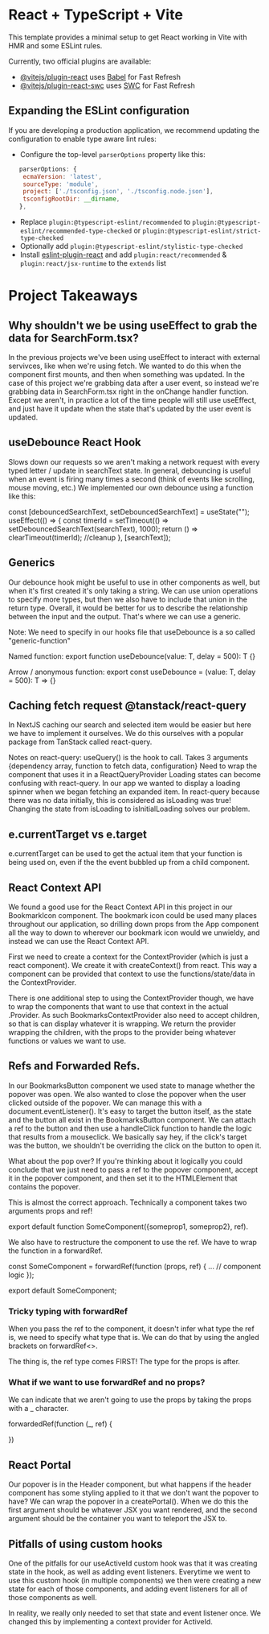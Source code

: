 # React + TypeScript + Vite

This template provides a minimal setup to get React working in Vite with HMR and some ESLint rules.

Currently, two official plugins are available:

- [@vitejs/plugin-react](https://github.com/vitejs/vite-plugin-react/blob/main/packages/plugin-react/README.md) uses [Babel](https://babeljs.io/) for Fast Refresh
- [@vitejs/plugin-react-swc](https://github.com/vitejs/vite-plugin-react-swc) uses [SWC](https://swc.rs/) for Fast Refresh

## Expanding the ESLint configuration

If you are developing a production application, we recommend updating the configuration to enable type aware lint rules:

- Configure the top-level `parserOptions` property like this:

```js
   parserOptions: {
    ecmaVersion: 'latest',
    sourceType: 'module',
    project: ['./tsconfig.json', './tsconfig.node.json'],
    tsconfigRootDir: __dirname,
   },
```

- Replace `plugin:@typescript-eslint/recommended` to `plugin:@typescript-eslint/recommended-type-checked` or `plugin:@typescript-eslint/strict-type-checked`
- Optionally add `plugin:@typescript-eslint/stylistic-type-checked`
- Install [eslint-plugin-react](https://github.com/jsx-eslint/eslint-plugin-react) and add `plugin:react/recommended` & `plugin:react/jsx-runtime` to the `extends` list

# Project Takeaways

## Why shouldn't we be using useEffect to grab the data for SearchForm.tsx?

In the previous projects we've been using useEffect to interact with external servivces, like when we're using fetch. We wanted to do this when the component first mounts, and then when something was updated. In the case of this project we're grabbing data after a user event, so instead we're grabbing data in SearchForm.tsx right in the onChange handler function. Except we aren't, in practice a lot of the time people will still use useEffect, and just have it update when the state that's updated by the user event is updated.

## useDebounce React Hook

Slows down our requests so we aren't making a network request with every typed letter / update in searchText state. In general, debouncing is useful when an event is firing many times a second (think of events like scrolling, mouse moving, etc.) We implemented our own debounce using a function like this:

const [debouncedSearchText, setDebouncedSearchText] = useState("");
useEffect(() => {
const timerId = setTimeout(() => setDebouncedSearchText(searchText), 1000);
return () => clearTimeout(timerId); //cleanup
}, [searchText]);

## Generics

Our debounce hook might be useful to use in other components as well, but when it's first created it's only taking a string. We can use union operations to specify more types, but then we also have to include that union in the return type. Overall, it would be better for us to describe the relationship between the input and the output. That's where we can use a generic.

Note: We need to specify in our hooks file that useDebounce is a so called "generic-function"

Named function:
export function useDebounce<T>(value: T, delay = 500): T {}

Arrow / anonymous function:
export const useDebounce = <T>(value: T, delay = 500): T => {}

## Caching fetch request @tanstack/react-query

In NextJS caching our search and selected item would be easier but here we have to implement it ourselves. We do this ourselves with a popular package from TanStack called react-query.

Notes on react-query:
useQuery() is the hook to call.
Takes 3 arguments {dependency array, function to fetch data, configuration}
Need to wrap the component that uses it in a ReactQueryProvider
Loading states can become confusing with react-query. In our app we wanted to display a loading spinner when we began fetching an expanded item. In react-query because there was no data initially, this is considered as isLoading was true! Changing the state from isLoading to isInitialLoading solves our problem.

## e.currentTarget vs e.target

e.currentTarget can be used to get the actual item that your function is being used on, even if the the event bubbled up from a child component.

## React Context API

We found a good use for the React Context API in this project in our BookmarkIcon component. The bookmark icon could be used many places throughout our application, so drilling down props from the App component all the way to down to wherever our bookmark icon would we unwieldy, and instead we can use the React Context API.

First we need to create a context for the ContextProvider (which is just a react component). We create it with createContext() from react. This way a component can be provided that context to use the functions/state/data in the ContextProvider.

There is one additional step to using the ContextProvider though, we have to wrap the components that want to use that context in the actual .Provider. As such BookmarksContextProvider also need to accept children, so that is can display whatever it is wrapping. We return the provider wrapping the children, with the props to the provider being whatever functions or values we want to use.

## Refs and Forwarded Refs.

In our BookmarksButton component we used state to manage whether the popover was open. We also wanted to close the popover when the user clicked outside of the popover. We can manage this with a document.eventListener(). It's easy to target the button itself, as the state and the button all exist in the BookmarksButton component. We can attach a ref to the button and then use a handleClick function to handle the logic that results from a mouseclick. We basically say hey, if the click's target was the button, we shouldn't be overriding the click on the button to open it.

What about the pop over? If you're thinking about it logically you could conclude that we just need to pass a ref to the popover component, accept it in the popover component, and then set it to the HTMLElement that contains the popover.

This is almost the correct approach. Technically a component takes two arguments props and ref!

export default function SomeComponent({someprop1, someprop2}, ref).

We also have to restructure the component to use the ref. We have to wrap the function in a forwardRef.

const SomeComponent = forwardRef(function (props, ref) {
... // component logic
});

export default SomeComponent;

### Tricky typing with forwardRef

When you pass the ref to the component, it doesn't infer what type the ref is, we need to specify what type that is. We can do that by using the angled brackets on forwardRef<>.

The thing is, the ref type comes FIRST! The type for the props is after.

### What if we want to use forwardRef and no props?

We can indicate that we aren't going to use the props by taking the props with a \_ character.

forwardedRef<HTMLDivElement>(function (\_, ref) {

})

## React Portal

Our popover is in the Header component, but what happens if the header component has some styling applied to it that we don't want the popover to have? We can wrap the popover in a createPortal(). When we do this the first argument should be whatever JSX you want rendered, and the second argument should be the container you want to teleport the JSX to.

## Pitfalls of using custom hooks

One of the pitfalls for our useActiveId custom hook was that it was creating state in the hook, as well as adding event listeners. Everytime we went to use this custom hook (in multiple components) we then were creating a new state for each of those components, and adding event listeners for all of those components as well.

In reality, we really only needed to set that state and event listener once. We changed this by implementing a context provider for ActiveId.
